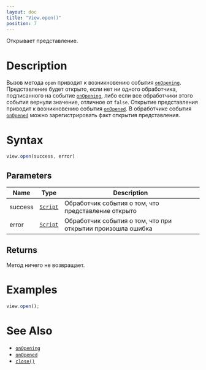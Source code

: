 ```yaml
---
layout: doc
title: "View.open()"
position: 7
---
```


Открывает представление.

# Description

Вызов метода `open` приводит к возникновению события [`onOpening`](../View.onOpening/).
Представление будет открыто, если нет ни одного обработчика, подписанного на событие [`onOpening`](../View.onOpening/),
либо если все обработчики этого события вернули значение, отличное от `false`. Открытие представления
приводит к возникновению события [`onOpened`](../View.onOpened/). В обработчике события [`onOpened`](../View.onOpened/)
можно зарегистрировать факт открытия представления.

# Syntax

```js
view.open(success, error)
```

## Parameters

|Name|Type|Description|
|----|----|-----------|
|success|[`Script`](../../../Script/)|Обработчик события о том, что представление открыто|
|error|[`Script`](../../../Script/)|Обработчик события о том, что при открытии произошла ошибка|

## Returns

Метод ничего не возвращает.

# Examples

```js
view.open();
```

# See Also

* [`onOpening`](../View.onOpening/)
* [`onOpened`](../View.onOpened/)
* [`close()`](../View.close/)
